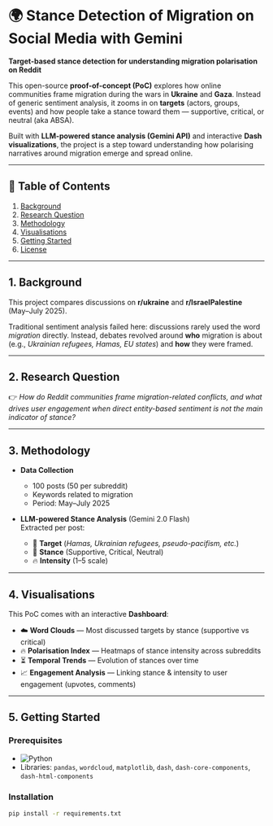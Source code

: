 # 🌍 Stance Detection of Migration on Social Media with Gemini  

**Target-based stance detection for understanding migration polarisation on Reddit**  

This open-source **proof-of-concept (PoC)** explores how online communities frame migration during the wars in **Ukraine** and **Gaza**. Instead of generic sentiment analysis, it zooms in on **targets** (actors, groups, events) and how people take a stance toward them — supportive, critical, or neutral (aka ABSA).  

Built with **LLM-powered stance analysis (Gemini API)** and interactive **Dash visualizations**, the project is a step toward understanding how polarising narratives around migration emerge and spread online.  

---

## 📖 Table of Contents  

1. [Background](#1-background)  
2. [Research Question](#2-research-question)  
3. [Methodology](#3-methodology)  
4. [Visualisations](#4-visualisations)  
5. [Getting Started](#5-getting-started)  
6. [License](#6-license)  

---

## 1. Background  

This project compares discussions on **r/ukraine** and **r/IsraelPalestine** (May–July 2025).  

Traditional sentiment analysis failed here: discussions rarely used the word *migration* directly. Instead, debates revolved around **who** migration is about (e.g., *Ukrainian refugees, Hamas, EU states*) and **how** they were framed.  

---

## 2. Research Question  

👉 *How do Reddit communities frame migration-related conflicts, and what drives user engagement when direct entity-based sentiment is not the main indicator of stance?*  

---

## 3. Methodology  

- **Data Collection**  
  - 100 posts (50 per subreddit)  
  - Keywords related to migration  
  - Period: May–July 2025  

- **LLM-powered Stance Analysis** (Gemini 2.0 Flash)  
  Extracted per post:  
  - 🎯 **Target** (*Hamas, Ukrainian refugees, pseudo-pacifism, etc.*)  
  - 📌 **Stance** (Supportive, Critical, Neutral)  
  - 🔥 **Intensity** (1–5 scale)  

---

## 4. Visualisations  

This PoC comes with an interactive **Dashboard**:  

- ☁️ **Word Clouds** — Most discussed targets by stance (supportive vs critical)  
- 🔥 **Polarisation Index** — Heatmaps of stance intensity across subreddits  
- ⏳ **Temporal Trends** — Evolution of stances over time  
- 📈 **Engagement Analysis** — Linking stance & intensity to user engagement (upvotes, comments)  

---

## 5. Getting Started  

### Prerequisites  
- ![Python](https://img.shields.io/badge/Python-3.12.9-blue?logo=python&logoColor=white)  
- Libraries: `pandas`, `wordcloud`, `matplotlib`, `dash`, `dash-core-components`, `dash-html-components`  

### Installation  
```bash
pip install -r requirements.txt

